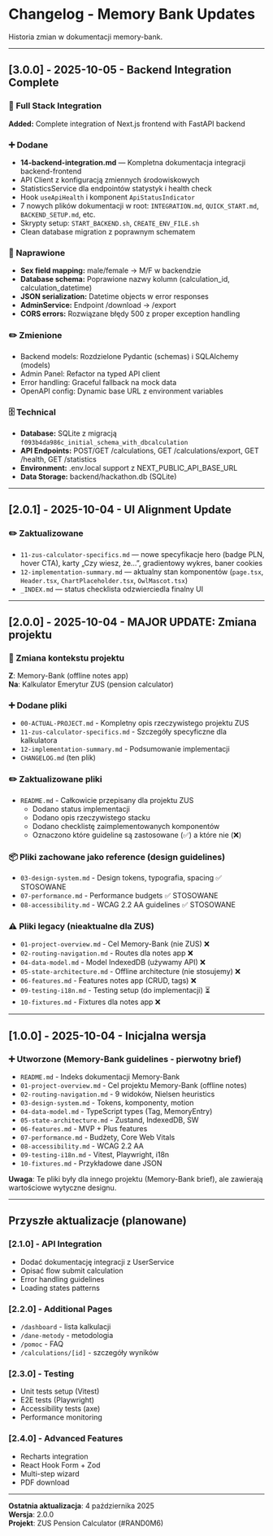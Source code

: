 # Changelog - Memory Bank Updates

Historia zmian w dokumentacji memory-bank.

---

## [3.0.0] - 2025-10-05 - Backend Integration Complete

### 🔗 Full Stack Integration
**Added:** Complete integration of Next.js frontend with FastAPI backend

### ➕ Dodane
- **14-backend-integration.md** — Kompletna dokumentacja integracji backend-frontend
- API Client z konfiguracją zmiennych środowiskowych
- StatisticsService dla endpointów statystyk i health check
- Hook `useApiHealth` i komponent `ApiStatusIndicator`
- 7 nowych plików dokumentacji w root: `INTEGRATION.md`, `QUICK_START.md`, `BACKEND_SETUP.md`, etc.
- Skrypty setup: `START_BACKEND.sh`, `CREATE_ENV_FILE.sh`
- Clean database migration z poprawnym schematem

### 🐛 Naprawione
- **Sex field mapping:** male/female → M/F w backendzie
- **Database schema:** Poprawione nazwy kolumn (calculation_id, calculation_datetime)
- **JSON serialization:** Datetime objects w error responses
- **AdminService:** Endpoint /download → /export
- **CORS errors:** Rozwiązane błędy 500 z proper exception handling

### ✏️ Zmienione
- Backend models: Rozdzielone Pydantic (schemas) i SQLAlchemy (models)
- Admin Panel: Refactor na typed API client
- Error handling: Graceful fallback na mock data
- OpenAPI config: Dynamic base URL z environment variables

### 🗄️ Technical
- **Database:** SQLite z migracją `f093b4da986c_initial_schema_with_dbcalculation`
- **API Endpoints:** POST/GET /calculations, GET /calculations/export, GET /health, GET /statistics
- **Environment:** .env.local support z NEXT_PUBLIC_API_BASE_URL
- **Data Storage:** backend/hackathon.db (SQLite)

---

## [2.0.1] - 2025-10-04 - UI Alignment Update

### ✏️ Zaktualizowane
- `11-zus-calculator-specifics.md` — nowe specyfikacje hero (badge PLN, hover CTA), karty „Czy wiesz, że…”, gradientowy wykres, baner cookies
- `12-implementation-summary.md` — aktualny stan komponentów (`page.tsx`, `Header.tsx`, `ChartPlaceholder.tsx`, `OwlMascot.tsx`)
- `_INDEX.md` — status checklista odzwierciedla finalny UI

---

## [2.0.0] - 2025-10-04 - MAJOR UPDATE: Zmiana projektu

### 🔄 Zmiana kontekstu projektu
**Z**: Memory-Bank (offline notes app)  
**Na**: Kalkulator Emerytur ZUS (pension calculator)

### ➕ Dodane pliki
- `00-ACTUAL-PROJECT.md` - Kompletny opis rzeczywistego projektu ZUS
- `11-zus-calculator-specifics.md` - Szczegóły specyficzne dla kalkulatora
- `12-implementation-summary.md` - Podsumowanie implementacji
- `CHANGELOG.md` (ten plik)

### ✏️ Zaktualizowane pliki
- `README.md` - Całkowicie przepisany dla projektu ZUS
  - Dodano status implementacji
  - Dodano opis rzeczywistego stacku
  - Dodano checklistę zaimplementowanych komponentów
  - Oznaczono które guideline są zastosowane (✅) a które nie (❌)

### 📦 Pliki zachowane jako reference (design guidelines)
- `03-design-system.md` - Design tokens, typografia, spacing ✅ STOSOWANE
- `07-performance.md` - Performance budgets ✅ STOSOWANE
- `08-accessibility.md` - WCAG 2.2 AA guidelines ✅ STOSOWANE

### ⚠️ Pliki legacy (nieaktualne dla ZUS)
- `01-project-overview.md` - Cel Memory-Bank (nie ZUS) ❌
- `02-routing-navigation.md` - Routes dla notes app ❌
- `04-data-model.md` - Model IndexedDB (używamy API) ❌
- `05-state-architecture.md` - Offline architecture (nie stosujemy) ❌
- `06-features.md` - Features notes app (CRUD, tags) ❌
- `09-testing-i18n.md` - Testing setup (do implementacji) ⏳
- `10-fixtures.md` - Fixtures dla notes app ❌

---

## [1.0.0] - 2025-10-04 - Inicjalna wersja

### ➕ Utworzone (Memory-Bank guidelines - pierwotny brief)
- `README.md` - Indeks dokumentacji Memory-Bank
- `01-project-overview.md` - Cel projektu Memory-Bank (offline notes)
- `02-routing-navigation.md` - 9 widoków, Nielsen heuristics
- `03-design-system.md` - Tokens, komponenty, motion
- `04-data-model.md` - TypeScript types (Tag, MemoryEntry)
- `05-state-architecture.md` - Zustand, IndexedDB, SW
- `06-features.md` - MVP + Plus features
- `07-performance.md` - Budżety, Core Web Vitals
- `08-accessibility.md` - WCAG 2.2 AA
- `09-testing-i18n.md` - Vitest, Playwright, i18n
- `10-fixtures.md` - Przykładowe dane JSON

**Uwaga**: Te pliki były dla innego projektu (Memory-Bank brief), ale zawierają wartościowe wytyczne designu.

---

## Przyszłe aktualizacje (planowane)

### [2.1.0] - API Integration
- Dodać dokumentację integracji z UserService
- Opisać flow submit calculation
- Error handling guidelines
- Loading states patterns

### [2.2.0] - Additional Pages
- `/dashboard` - lista kalkulacji
- `/dane-metody` - metodologia
- `/pomoc` - FAQ
- `/calculations/[id]` - szczegóły wyników

### [2.3.0] - Testing
- Unit tests setup (Vitest)
- E2E tests (Playwright)
- Accessibility tests (axe)
- Performance monitoring

### [2.4.0] - Advanced Features
- Recharts integration
- React Hook Form + Zod
- Multi-step wizard
- PDF download

---

**Ostatnia aktualizacja**: 4 października 2025  
**Wersja**: 2.0.0  
**Projekt**: ZUS Pension Calculator (#RAND0M6)

